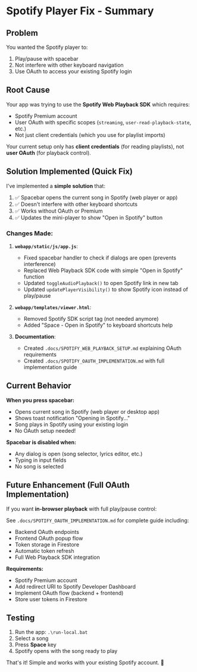 # Spotify Player Fix - Summary

## Problem

You wanted the Spotify player to:

1. Play/pause with spacebar
2. Not interfere with other keyboard navigation
3. Use OAuth to access your existing Spotify login

## Root Cause

Your app was trying to use the **Spotify Web Playback SDK** which requires:

- Spotify Premium account
- User OAuth with specific scopes (`streaming`, `user-read-playback-state`, etc.)
- Not just client credentials (which you use for playlist imports)

Your current setup only has **client credentials** (for reading playlists), not **user OAuth** (for playback control).

## Solution Implemented (Quick Fix)

I've implemented a **simple solution** that:

1. ✅ Spacebar opens the current song in Spotify (web player or app)
2. ✅ Doesn't interfere with other keyboard shortcuts
3. ✅ Works without OAuth or Premium
4. ✅ Updates the mini-player to show "Open in Spotify" button

### Changes Made:

1. **`webapp/static/js/app.js`**:

   - Fixed spacebar handler to check if dialogs are open (prevents interference)
   - Replaced Web Playback SDK code with simple "Open in Spotify" function
   - Updated `toggleAudioPlayback()` to open Spotify link in new tab
   - Updated `updatePlayerVisibility()` to show Spotify icon instead of play/pause

2. **`webapp/templates/viewer.html`**:

   - Removed Spotify SDK script tag (not needed anymore)
   - Added "Space - Open in Spotify" to keyboard shortcuts help

3. **Documentation**:
   - Created `.docs/SPOTIFY_WEB_PLAYBACK_SETUP.md` explaining OAuth requirements
   - Created `.docs/SPOTIFY_OAUTH_IMPLEMENTATION.md` with full implementation guide

## Current Behavior

**When you press spacebar:**

- Opens current song in Spotify (web player or desktop app)
- Shows toast notification "Opening in Spotify..."
- Song plays in Spotify using your existing login
- No OAuth setup needed!

**Spacebar is disabled when:**

- Any dialog is open (song selector, lyrics editor, etc.)
- Typing in input fields
- No song is selected

## Future Enhancement (Full OAuth Implementation)

If you want **in-browser playback** with full play/pause control:

See `.docs/SPOTIFY_OAUTH_IMPLEMENTATION.md` for complete guide including:

- Backend OAuth endpoints
- Frontend OAuth popup flow
- Token storage in Firestore
- Automatic token refresh
- Full Web Playback SDK integration

**Requirements:**

- Spotify Premium account
- Add redirect URI to Spotify Developer Dashboard
- Implement OAuth flow (backend + frontend)
- Store user tokens in Firestore

## Testing

1. Run the app: `.\run-local.bat`
2. Select a song
3. Press **Space** key
4. Spotify opens with the song ready to play

That's it! Simple and works with your existing Spotify account. 🎸
